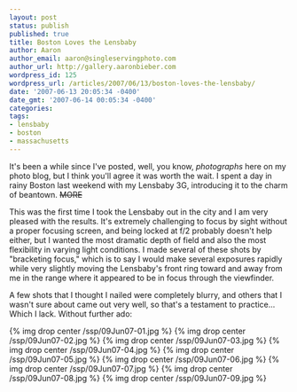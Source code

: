 ```yaml
---
layout: post
status: publish
published: true
title: Boston Loves the Lensbaby
author: Aaron
author_email: aaron@singleservingphoto.com
author_url: http://gallery.aaronbieber.com
wordpress_id: 125
wordpress_url: /articles/2007/06/13/boston-loves-the-lensbaby/
date: '2007-06-13 20:05:34 -0400'
date_gmt: '2007-06-14 00:05:34 -0400'
categories:
tags:
- lensbaby
- boston
- massachusetts
---
```


It's been a while since I've posted, well, you know, _photographs_
here on my photo blog, but I think you'll agree it was worth the wait. I
spent a day in rainy Boston last weekend with my Lensbaby 3G,
introducing it to the charm of beantown. ~~MORE~~

This was the first time I took the Lensbaby out in the city and I am
very pleased with the results. It's extremely challenging to focus by
sight without a proper focusing screen, and being locked at f/2 probably
doesn't help either, but I wanted the most dramatic depth of field and
also the most flexibility in varying light conditions. I made several of
these shots by "bracketing focus," which is to say I would make several
exposures rapidly while very slightly moving the Lensbaby's front ring
toward and away from me in the range where it appeared to be in focus
through the viewfinder.

A few shots that I thought I nailed were completely blurry, and others
that I wasn't sure about came out very well, so that's a testament to
practice... Which I lack. Without further ado:

{% img drop center /ssp/09Jun07-01.jpg %}
{% img drop center /ssp/09Jun07-02.jpg %}
{% img drop center /ssp/09Jun07-03.jpg %}
{% img drop center /ssp/09Jun07-04.jpg %}
{% img drop center /ssp/09Jun07-05.jpg %}
{% img drop center /ssp/09Jun07-06.jpg %}
{% img drop center /ssp/09Jun07-07.jpg %}
{% img drop center /ssp/09Jun07-08.jpg %}
{% img drop center /ssp/09Jun07-09.jpg %}
